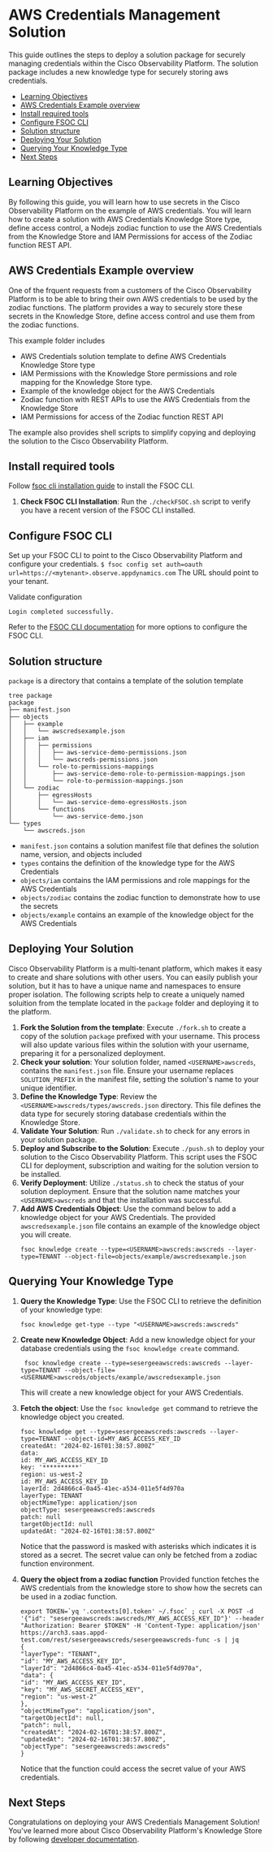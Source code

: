 # AWS Credentials Management Solution

This guide outlines the steps to deploy a solution package for securely managing credentials within the Cisco Observability Platform. The solution package includes a new knowledge type for securely storing aws credentials.

<!-- TOC -->
  * [Learning Objectives](#learning-objectives)
  * [AWS Credentials Example overview](#aws-credentials-example-overview)
  * [Install required tools](#install-required-tools-)
  * [Configure FSOC CLI](#configure-fsoc-cli-)
  * [Solution structure](#solution-structure)
  * [Deploying Your Solution](#deploying-your-solution)
  * [Querying Your Knowledge Type](#querying-your-knowledge-type)
  * [Next Steps](#next-steps)
<!-- TOC -->

## Learning Objectives

By following this guide, you will learn how to use secrets in the Cisco Observability Platform on the example of AWS 
credentials. You will learn how to create a solution with AWS Credentials Knowledge Store type, define access control, 
a Nodejs zodiac function to use the AWS Credentials from the Knowledge Store and IAM Permissions for access of the 
Zodiac function REST API.  

## AWS Credentials Example overview

One of the frquent requests from a customers of the Cisco Observability Platform is to be able to bring their own AWS 
credentials to be used by the zodiac functions. The platform provides a way to securely store these secrets in the 
Knowledge Store, define access control and use them from the zodiac functions. 

This example folder includes 
* AWS Credentials solution template to define AWS Credentials Knowledge Store type 
* IAM Permissions with the Knowledge Store permissions and role mapping for the Knowledge Store type.
* Example of the knowledge object for the AWS Credentials
* Zodiac function with REST APIs to use the AWS Credentials from the Knowledge Store
* IAM Permissions for access of the Zodiac function REST API

The example also provides shell scripts to simplify copying and deploying the solution to the Cisco Observability 
Platform.
 

## Install required tools 
Follow [fsoc cli installation guide](https://github.com/cisco-open/fsoc) to install the FSOC CLI. 
1. **Check FSOC CLI Installation**: Run the `./checkFSOC.sh` script to verify you have a recent version of the FSOC CLI installed.

## Configure FSOC CLI 
Set up your FSOC CLI to point to the Cisco Observability Platform and configure your credentials.
```$ fsoc config set auth=oauth url=https://<mytenant>.observe.appdynamics.com```
The URL should point to your tenant. 

Validate configuration
```$ fsoc login
Login completed successfully.
```

Refer to the [FSOC CLI documentation](https://github.com/cisco-open/fsoc) for more options to configure the FSOC CLI.

## Solution structure
`package` is a directory that contains a template of the solution template
```shell
tree package
package
├── manifest.json
├── objects
│   ├── example
│   │   └── awscredsexample.json
│   ├── iam
│   │   ├── permissions
│   │   │   ├── aws-service-demo-permissions.json
│   │   │   └── awscreds-permissions.json
│   │   └── role-to-permissions-mappings
│   │       ├── aws-service-demo-role-to-permission-mappings.json
│   │       └── role-to-permission-mappings.json
│   └── zodiac
│       ├── egressHosts
│       │   └── aws-service-demo-egressHosts.json
│       └── functions
│           └── aws-service-demo.json
└── types
    └── awscreds.json
```

- `manifest.json` contains a solution manifest file that defines the solution name, version, and objects included
- `types` contains the definition of the knowledge type for the AWS Credentials
- `objects/iam` contains the IAM permissions and role mappings for the AWS Credentials
- `objects/zodiac` contains the zodiac function to demonstrate how to use the secrets
- `objects/example` contains an example of the knowledge object for the AWS Credentials

## Deploying Your Solution

Cisco Observability Platform is a multi-tenant platform, which makes it easy to create and share solutions with other 
users. You can easily publish your solution, but it has to have a unique name and namespaces to ensure proper 
isolation. The following scripts help to create a uniquely named soluition from the template located in the `package` 
folder and deploying it to the platform.

1. **Fork the Solution from the template**: Execute `./fork.sh` to create a copy of the solution `package` prefixed with 
your username. This process will also update various files within the solution with your username, preparing it for a 
personalized deployment.
2. **Check your solution**: Your solution folder, named `<USERNAME>awscreds`, contains the `manifest.json` file. Ensure 
your username replaces `SOLUTION_PREFIX` in the manifest file, setting the solution's name to your unique identifier.
3. **Define the Knowledge Type**: Review the `<USERNAME>awscreds/types/awscreds.json` directory. This file defines the 
data type for securely storing database credentials within the Knowledge Store.
4. **Validate Your Solution**: Run `./validate.sh` to check for any errors in your solution package.
5. **Deploy and Subscribe to the Solution**: Execute `./push.sh` to deploy your solution to the Cisco Observability 
Platform. This script uses the FSOC CLI for deployment, subscription and waiting for the solution version to be 
installed. 
6. **Verify Deployment**: Utilize `./status.sh` to check the status of your solution deployment. Ensure that the 
solution name matches your `<USERNAME>awscreds` and that the installation was successful.
7. **Add AWS Credentials Object**: Use the command below to add a knowledge object for your AWS Credentials. The 
provided `awscredsexample.json` file contains an example of the knowledge object you will create.
    ```shell
    fsoc knowledge create --type=<USERNAME>awscreds:awscreds --layer-type=TENANT --object-file=objects/example/awscredsexample.json
    ```

## Querying Your Knowledge Type

1. **Query the Knowledge Type**: Use the FSOC CLI to retrieve the definition of your knowledge type:
    ```shell
    fsoc knowledge get-type --type "<USERNAME>awscreds:awscreds"
    ```

2. **Create new Knowledge Object**: Add a new knowledge object for your database credentials using the `fsoc knowledge create` command.
   ```shell
    fsoc knowledge create --type=sesergeeawscreds:awscreds --layer-type=TENANT --object-file=<USERNAME>awscreds/objects/example/awscredsexample.json
    ```
   This will create a new knowledge object for your AWS Credentials.

3. **Fetch the object**: Use the `fsoc knowledge get` command to retrieve the knowledge object you created.

   ```shell
   fsoc knowledge get --type=sesergeeawscreds:awscreds --layer-type=TENANT --object-id=MY_AWS_ACCESS_KEY_ID
   createdAt: "2024-02-16T01:38:57.800Z"
   data:
   id: MY_AWS_ACCESS_KEY_ID
   key: '**********'
   region: us-west-2
   id: MY_AWS_ACCESS_KEY_ID
   layerId: 2d4866c4-0a45-41ec-a534-011e5f4d970a
   layerType: TENANT
   objectMimeType: application/json
   objectType: sesergeeawscreds:awscreds
   patch: null
   targetObjectId: null
   updatedAt: "2024-02-16T01:38:57.800Z"
   ```
   Notice that the password is masked with asterisks which indicates it is stored as a secret. The secret value can only be 
   fetched from a zodiac function environment.  

4. **Query the object from a zodiac function**
   Provided function fetches the AWS credentials from the knowledge store to show how the secrets can be used in a zodiac 
   function.
   ```shell
   export TOKEN=`yq '.contexts[0].token' ~/.fsoc` ; curl -X POST -d '{"id": "sesergeeawscreds:awscreds/MY_AWS_ACCESS_KEY_ID"}' --header "Authorization: Bearer $TOKEN" -H 'Content-Type: application/json'  https://arch3.saas.appd-test.com/rest/sesergeeawscreds/sesergeeawscreds-func -s | jq
   {
   "layerType": "TENANT",
   "id": "MY_AWS_ACCESS_KEY_ID",
   "layerId": "2d4866c4-0a45-41ec-a534-011e5f4d970a",
   "data": {
   "id": "MY_AWS_ACCESS_KEY_ID",
   "key": "MY_AWS_SECRET_ACCESS_KEY",
   "region": "us-west-2"
   },
   "objectMimeType": "application/json",
   "targetObjectId": null,
   "patch": null,
   "createdAt": "2024-02-16T01:38:57.800Z",
   "updatedAt": "2024-02-16T01:38:57.800Z",
   "objectType": "sesergeeawscreds:awscreds"
   }
   ```
   Notice that the function could access the secret value of your AWS credentials.  

## Next Steps

Congratulations on deploying your AWS Credentials Management Solution! You've learned more about Cisco Observability 
Platform's Knowledge Store by following [developer 
documentation](https://developer.cisco.com/docs/cisco-observability-platform/#!knowledge-store-introduction). 

```
